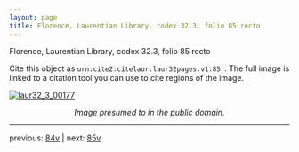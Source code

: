 ```yaml
---
layout: page
title: Florence, Laurentian Library, codex 32.3, folio 85 recto
---
```


Florence, Laurentian Library, codex 32.3, folio 85 recto

Cite this object as `urn:cite2:citelaur:laur32pages.v1:85r`.  The full image is linked to a citation tool you can use to cite regions of the image.

[![laur32_3_00177](http://www.homermultitext.org/iipsrv?IIIF=/project/homer/pyramidal/deepzoom/citelaur/laur32imgs/v1/laur32_3_00177.tif/full/800,/0/default.jpg)](http://www.homermultitext.org/ict2/?urn=urn:cite2:citelaur:laur32imgs.v1:laur32_3_00177) 

<p style="text-align: center; font-style: italic;">Image presumed to in the public domain.</p>

---

previous: [84v](../84v/) | next: [85v](../85v/)